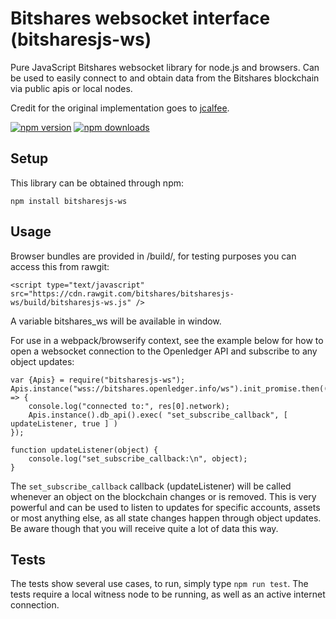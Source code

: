 # Bitshares websocket interface (bitsharesjs-ws)

Pure JavaScript Bitshares websocket library for node.js and browsers. Can be used to easily connect to and obtain data from the Bitshares blockchain via public apis or local nodes.

Credit for the original implementation goes to [jcalfee](https://github.com/jcalfee).

[![npm version](https://img.shields.io/npm/v/bitsharesjs-ws.svg?style=flat-square)](https://www.npmjs.com/package/bitsharesjs-ws)
[![npm downloads](https://img.shields.io/npm/dm/bitsharesjs-ws.svg?style=flat-square)](https://www.npmjs.com/package/bitsharesjs-ws)


## Setup

This library can be obtained through npm:
```
npm install bitsharesjs-ws
```

## Usage

Browser bundles are provided in /build/, for testing purposes you can access this from rawgit:

```
<script type="text/javascript" src="https://cdn.rawgit.com/bitshares/bitsharesjs-ws/build/bitsharesjs-ws.js" />
```

A variable bitshares_ws will be available in window.

For use in a webpack/browserify context, see the example below for how to open a websocket connection to the Openledger API and subscribe to any object updates:

```
var {Apis} = require("bitsharesjs-ws");
Apis.instance("wss://bitshares.openledger.info/ws").init_promise.then((res) => {
    console.log("connected to:", res[0].network);
    Apis.instance().db_api().exec( "set_subscribe_callback", [ updateListener, true ] )
});

function updateListener(object) {
    console.log("set_subscribe_callback:\n", object);
}
```
The `set_subscribe_callback` callback (updateListener) will be called whenever an object on the blockchain changes or is removed. This is very powerful and can be used to listen to updates for specific accounts, assets or most anything else, as all state changes happen through object updates. Be aware though that you will receive quite a lot of data this way.

## Tests

The tests show several use cases, to run, simply type `npm run test`. The tests require a local witness node to be running, as well as an active internet connection.

